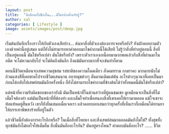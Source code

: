 ```yaml
---
layout: post
title:  "ลึกลึกลงไปข้างใน…..มีใครบ้างที่จะรับรู้?"
author: sal
categories: [ Lifestyle ]
image: assets/images/post/deep.jpg
---
```


เริ่มต้นบันทึกเรื่องราวให้กับตัวเองเสียบ้าง… ค้นหาสิ่งที่ตัวเองต้องการเจอหรือยัง? ยังเฝ้าคอยถามตัวเองด้วยคำนี้อยู่เสมอ แต่ก็ยังไม่สามารถหาคำตอบมาไขคำถามนี้ได้เสียที ไม่รู้ว่าสิ่งที่ทำอยู่ตอนนี้ สิ่งที่เป็นอยู่ตอนนี้ มันใช่หรือเปล่า มันใช่หรือยัง? เพราะตัวเราเองเหนื่อยมามากพอแล้วกับสิ่งที่ผ่านมาในอดีต จะไม่หวนกลับไป จะไม่คิดถึงมันอีก ถึงแม้มันยากมากที่จะเช่นทำก็ตาม

ตอนนี้ชีวิตเหมือนจะเสพความสุขสม รสชาติของความโดดเดี่ยว สังคมทราม กามราคะ มากมายนับไม่ถ้วนแสงสีที่เคยขาดไปจากชีวิตแสนนาน อบายมุขต่างๆ สันดานเดิมแต่ต้น อะไรต่างๆนานาที่เคยเป็นมาก่อนได้กลับไปเสพย์สมมันอีกครั้งหนึ่ง ก็ยังไม่สามารถไขคำถามที่ข้างต้นได้ว่าทั้งหมดนี้มันใช่หรือเปล่า?

แต่หน้าที่ความรับผิดชอบของเรายังมี มันเป็นหน้าที่ในด้านสว่างที่ผู้คนชมเชย ดูเหมือนจะเป็นสิ่งที่ไม่เต็มใจต้องทำ แต่มันเป็นหน้าที่ที่ต้องทำ และเต็มใจทำเพื่อสนองสิ่งที่เขาเคยให้เรามาตลอด แม้ใจเขาจะท้อแท้หดหู่สิ้นหวัง เขาก็ยังยิ้มเสมอเมื่อเจอเรา แล้วคอยบอกเสมกว่าทุกครั้งที่เห็นเราก็เหมือนได้ทานยาให้บรรเทาพิษสงร้ายที่อยู่ในตัว

แล้วชีวิตนี้ยังต้องการอะไรอีกหรือ? ในเมื่อสิ่งที่โหยหา และสิ่งเสพย์สมมาตลอดมันยังไม่ใช่? ทั้งสุขทั้งทุกข์มันยังไม่ยลใจให้เต็มอื่ม สิ่งนั้นมันคืออะไรกัน? มันอยู่ตรงไหน? คำตอบมันคืออะไร? …… ชีวิต
